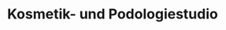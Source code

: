 ---
title: "Kosmetik- und Podologiestudio"
url: /halle-saale/kosmetik-und-podologiestudio/
shop: Kosmetik
---